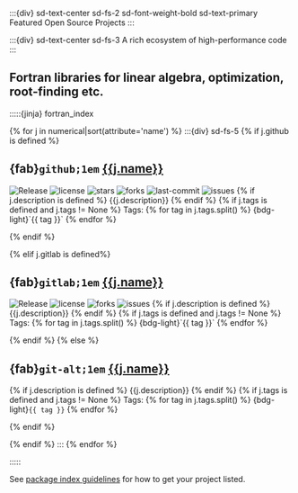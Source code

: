 :::{div} sd-text-center sd-fs-2 sd-font-weight-bold sd-text-primary
Featured Open Source Projects
:::

:::{div} sd-text-center sd-fs-3
A rich ecosystem of high-performance code
:::

## Fortran libraries for linear algebra, optimization, root-finding etc.

:::::{jinja} fortran_index

{% for j in numerical|sort(attribute='name') %}
:::{div} sd-fs-5
{% if j.github is defined %}

## {fab}`github;1em` [{{j.name}}]({{"https://github.com/"+j.github}})
<img src="{{'https://img.shields.io/github/v/release/'+j.github+'?color=green'}}" alt="Release">
<img src="{{'https://img.shields.io/github/license/'+j.github}}" alt="license">
<img src="{{'https://img.shields.io/github/stars/'+j.github}}" alt="stars">
<img src="{{'https://img.shields.io/github/forks/'+j.github}}" alt="forks">
<img src="{{'https://img.shields.io/github/last-commit/'+j.github+'?color=blue'}}" alt="last-commit">
<img src="{{'https://img.shields.io/github/issues/'+j.github+'?color=yellow'}}" alt="issues">
{% if j.description is defined %}
{{j.description}}
{% endif %}
{% if j.tags is defined and j.tags != None %}
Tags: {% for tag in j.tags.split() %} {bdg-light}`{{ tag }}` {% endfor %}

{% endif %}  

{% elif j.gitlab is defined%}

## {fab}`gitlab;1em` [{{j.name}}]({{"https://gitlab.com/"+j.gitlab}})

<img src="{{'https://img.shields.io/gitlab/v/release/'+j.gitlab+'?date_order_by=created_at&sort=date&color=green'}}" alt="Release">
<img src="{{'https://img.shields.io/gitlab/license/'+j.gitlab}}" alt="license">
<img src="{{'https://img.shields.io/gitlab/forks/'+j.gitlab}}" alt="forks">
<img src="{{'https://img.shields.io/gitlab/issues/all/'+j.gitlab+'?color=yellow'}}" alt="issues">
{% if j.description is defined %}
{{j.description}}
{% endif %}
{% if j.tags is defined and j.tags != None %}
Tags: {% for tag in j.tags.split() %} {bdg-light}`{{ tag }}` {% endfor %}

{% endif %} 
{% else %}

## {fab}`git-alt;1em` [{{j.name}}]({{j.url}})

{% if j.description is defined %}
{{j.description}}
{% endif %}
{% if j.tags is defined and j.tags != None %}
Tags: {% for tag in j.tags.split() %} {bdg-light}`{{ tag }}` {% endfor %}

{% endif %} 

{% endif %}
:::
{% endfor %}

:::::

See [package index guidelines](../community/packages) for how to get your project listed.
